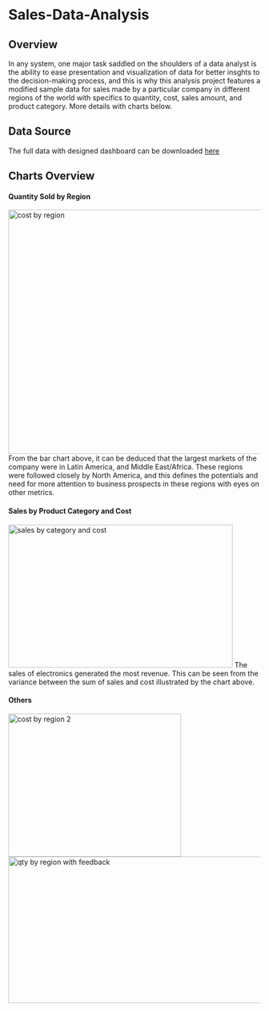 # Sales-Data-Analysis
## Overview
In any system, one major task saddled on the shoulders of a data analyst is the ability to ease presentation and visualization of data for better insghts to the decision-making process, and this is why this analysis project features a modified sample data for sales made by a particular company in different regions of the world with specifics to quantity, cost, sales amount, and product category.
More details with charts below.

## Data Source
The full data with designed dashboard can be downloaded [here](https://github.com/jayslim1/Sales-Data/blob/main/Data%20for%20Sales%20Analysis.xlsx)

## Charts Overview
#### Quantity Sold by Region
<img width="1246" height="487" alt="cost by region" src="https://github.com/user-attachments/assets/5de228e2-6927-4270-9020-ad901ba7898a" />
From the bar chart above, it can be deduced that the largest markets of the company were in Latin America, and Middle East/Africa. These regions were followed closely by North America, and this defines the potentials and need for more attention to business prospects in these regions with eyes on other metrics.

#### Sales by Product Category and Cost
<img width="448" height="285" alt="sales by category and cost" src="https://github.com/user-attachments/assets/48fb949f-d377-413f-a1bf-1d146e8302c8" />
The sales of electronics generated the most revenue. This can be seen from the variance between the sum of sales and cost illustrated by the chart above.

#### Others
<img width="345" height="285" alt="cost by region 2" src="https://github.com/user-attachments/assets/813ab856-08a3-4a4a-be34-096f60ca8fc8" />
<img width="1160" height="292" alt="qty by region with feedback" src="https://github.com/user-attachments/assets/9b2d35af-2adf-4f0f-b3fb-225782f9d522" />
